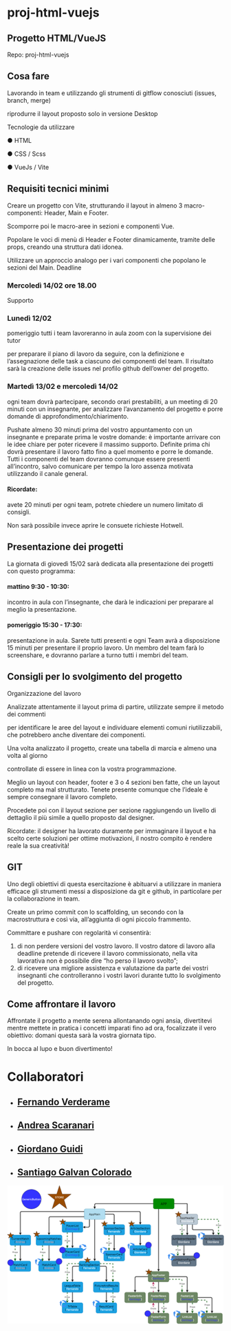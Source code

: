 # proj-html-vuejs

## Progetto HTML/VueJS

Repo: proj-html-vuejs

## Cosa fare
Lavorando in team e utilizzando gli strumenti di gitflow conosciuti (issues, branch, merge)

riprodurre il layout proposto solo in versione Desktop

Tecnologie da utilizzare

● HTML

● CSS / Scss

● VueJs / Vite

## Requisiti tecnici minimi
Creare un progetto con Vite, strutturando il layout in almeno 3 macro-componenti:
Header, Main e Footer.

Scomporre poi le macro-aree in sezioni e componenti Vue.

Popolare le voci di menù di Header e Footer dinamicamente, tramite delle props, creando
una struttura dati idonea.

Utilizzare un approccio analogo per i vari componenti che popolano le sezioni del Main.
Deadline

### Mercoledì 14/02 ore 18.00
Supporto

### Lunedì 12/02 
pomeriggio tutti i team lavoreranno in aula zoom con la supervisione dei tutor

per preparare il piano di lavoro da seguire, con la definizione e l’assegnazione delle task a ciascuno dei componenti del team. Il risultato sarà la creazione delle issues nel profilo github dell’owner del progetto.
### Martedì 13/02 e mercoledì 14/02 
ogni team dovrà partecipare, secondo orari prestabiliti, a
un meeting di 20 minuti con un insegnante, per analizzare l’avanzamento del progetto e
porre domande di approfondimento/chiarimento.

Pushate almeno 30 minuti prima del vostro appuntamento con un insegnante e preparate
prima le vostre domande: è importante arrivare con le idee chiare per poter ricevere il
massimo supporto. Definite prima chi dovrà presentare il lavoro fatto fino a quel momento e porre le domande. Tutti i componenti del team dovranno comunque essere presenti
all’incontro, salvo comunicare per tempo la loro assenza motivata utilizzando il canale
general.


#### Ricordate: 
avete 20 minuti per ogni team, potrete chiedere un numero limitato di consigli.

Non sarà possibile invece aprire le consuete richieste Hotwell.

## Presentazione dei progetti
La giornata di giovedì 15/02 sarà dedicata alla presentazione dei progetti con questo
programma:

#### mattino 9:30 - 10:30: 
incontro in aula con l’insegnante, che darà le indicazioni per preparare al meglio la presentazione.

#### pomeriggio 15:30 - 17:30: 
presentazione in aula. Sarete tutti presenti e ogni Team avrà a disposizione 15 minuti per presentare il proprio lavoro. Un membro del team farà lo
screenshare, e dovranno parlare a turno tutti i membri del team.

## Consigli per lo svolgimento del progetto
Organizzazione del lavoro

Analizzate attentamente il layout prima di partire, utilizzate sempre il metodo dei commenti

per identificare le aree del layout e individuare elementi comuni riutilizzabili, che potrebbero anche diventare dei componenti.

Una volta analizzato il progetto, create una tabella di marcia e almeno una volta al giorno

controllate di essere in linea con la vostra programmazione.

Meglio un layout con header, footer e 3 o 4 sezioni ben fatte, che un layout completo ma mal strutturato. Tenete presente comunque che l’ideale è sempre consegnare il lavoro completo.

Procedete poi con il layout sezione per sezione raggiungendo un livello di dettaglio il più simile a quello proposto dal designer.

Ricordate: il designer ha lavorato duramente per immaginare il layout e ha scelto certe
soluzioni per ottime motivazioni, il nostro compito è rendere reale la sua creatività!

## GIT
Uno degli obiettivi di questa esercitazione è abituarvi a utilizzare in maniera efficace gli strumenti messi a disposizione da git e github, in particolare per la collaborazione in team.

Create un primo commit con lo scaffolding, un secondo con la macrostruttura e così via,
all’aggiunta di ogni piccolo frammento.

Committare e pushare con regolarità vi consentirà:
1. di non perdere versioni del vostro lavoro. Il vostro datore di lavoro alla deadline
pretende di ricevere il lavoro commissionato, nella vita lavorativa non è possibile dire
“ho perso il lavoro svolto”;
2. di ricevere una migliore assistenza e valutazione da parte dei vostri insegnanti che
controlleranno i vostri lavori durante tutto lo svolgimento del progetto.

## Come affrontare il lavoro
Affrontate il progetto a mente serena allontanando ogni ansia, divertitevi mentre mettete in pratica i concetti imparati fino ad ora, focalizzate il vero obiettivo: domani questa sarà la vostra giornata tipo.

In bocca al lupo e buon divertimento!

# Collaboratori
- ## [Fernando Verderame](https://github.com/FernandoVerderame)
- ## [Andrea Scaranari](https://github.com/AndreaScaranari)
- ## [Giordano Guidi](https://github.com/GiordanoGuidi)
- ## [Santiago Galvan Colorado](https://github.com/SantiGalvan)


![Diagramma Football Team 7](FootballTeam7Image.png)